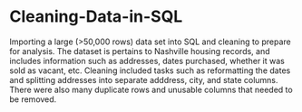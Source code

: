 # Cleaning-Data-in-SQL
Importing a large (>50,000 rows) data set into SQL and cleaning to prepare for analysis. The dataset is pertains to Nashville housing records, and includes information such as addresses, dates purchased, whether it was sold as vacant, etc. Cleaning included tasks such as reformatting the dates and splitting addresses into separate adddress, city, and state columns. There were also many duplicate rows and unusable columns that needed to be removed.
